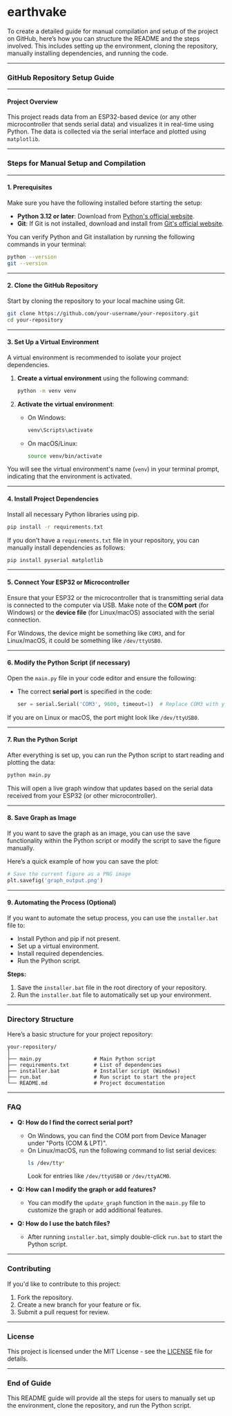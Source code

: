 # earthvake
To create a detailed guide for manual compilation and setup of the project on GitHub, here’s how you can structure the README and the steps involved. This includes setting up the environment, cloning the repository, manually installing dependencies, and running the code.

---

### **GitHub Repository Setup Guide**

---

#### **Project Overview**

This project reads data from an ESP32-based device (or any other microcontroller that sends serial data) and visualizes it in real-time using Python. The data is collected via the serial interface and plotted using `matplotlib`.

---

### **Steps for Manual Setup and Compilation**

---

#### **1. Prerequisites**

Make sure you have the following installed before starting the setup:

- **Python 3.12 or later**: Download from [Python's official website](https://www.python.org/downloads/).
- **Git**: If Git is not installed, download and install from [Git's official website](https://git-scm.com/downloads).

You can verify Python and Git installation by running the following commands in your terminal:
```bash
python --version
git --version
```

---

#### **2. Clone the GitHub Repository**

Start by cloning the repository to your local machine using Git.

```bash
git clone https://github.com/your-username/your-repository.git
cd your-repository
```

---

#### **3. Set Up a Virtual Environment**

A virtual environment is recommended to isolate your project dependencies. 

1. **Create a virtual environment** using the following command:
   
   ```bash
   python -m venv venv
   ```

2. **Activate the virtual environment**:
   - On Windows:
     ```bash
     venv\Scripts\activate
     ```
   - On macOS/Linux:
     ```bash
     source venv/bin/activate
     ```

You will see the virtual environment's name (`venv`) in your terminal prompt, indicating that the environment is activated.

---

#### **4. Install Project Dependencies**

Install all necessary Python libraries using pip.

```bash
pip install -r requirements.txt
```

If you don't have a `requirements.txt` file in your repository, you can manually install dependencies as follows:

```bash
pip install pyserial matplotlib
```

---

#### **5. Connect Your ESP32 or Microcontroller**

Ensure that your ESP32 or the microcontroller that is transmitting serial data is connected to the computer via USB. Make note of the **COM port** (for Windows) or the **device file** (for Linux/macOS) associated with the serial connection.

For Windows, the device might be something like `COM3`, and for Linux/macOS, it could be something like `/dev/ttyUSB0`.

---

#### **6. Modify the Python Script (if necessary)**

Open the `main.py` file in your code editor and ensure the following:
- The correct **serial port** is specified in the code:
  ```python
  ser = serial.Serial('COM3', 9600, timeout=1)  # Replace COM3 with your actual port
  ```

If you are on Linux or macOS, the port might look like `/dev/ttyUSB0`.

---

#### **7. Run the Python Script**

After everything is set up, you can run the Python script to start reading and plotting the data:

```bash
python main.py
```

This will open a live graph window that updates based on the serial data received from your ESP32 (or other microcontroller).

---

#### **8. Save Graph as Image**

If you want to save the graph as an image, you can use the save functionality within the Python script or modify the script to save the figure manually.

Here’s a quick example of how you can save the plot:

```python
# Save the current figure as a PNG image
plt.savefig('graph_output.png')
```

---

#### **9. Automating the Process (Optional)**

If you want to automate the setup process, you can use the `installer.bat` file to:
- Install Python and pip if not present.
- Set up a virtual environment.
- Install required dependencies.
- Run the Python script.

**Steps:**
1. Save the `installer.bat` file in the root directory of your repository.
2. Run the `installer.bat` file to automatically set up your environment.

---

### **Directory Structure**

Here’s a basic structure for your project repository:

```
your-repository/
│
├── main.py                 # Main Python script
├── requirements.txt        # List of dependencies
├── installer.bat           # Installer script (Windows)
├── run.bat                 # Run script to start the project
└── README.md               # Project documentation
```

---

### **FAQ**

- **Q: How do I find the correct serial port?**
  - On Windows, you can find the COM port from Device Manager under "Ports (COM & LPT)".
  - On Linux/macOS, run the following command to list serial devices:
    ```bash
    ls /dev/tty*
    ```
    Look for entries like `/dev/ttyUSB0` or `/dev/ttyACM0`.

- **Q: How can I modify the graph or add features?**
  - You can modify the `update_graph` function in the `main.py` file to customize the graph or add additional features.

- **Q: How do I use the batch files?**
  - After running `installer.bat`, simply double-click `run.bat` to start the Python script.

---

### **Contributing**

If you'd like to contribute to this project:
1. Fork the repository.
2. Create a new branch for your feature or fix.
3. Submit a pull request for review.

---

### **License**

This project is licensed under the MIT License - see the [LICENSE](LICENSE) file for details.

---

### **End of Guide**

This README guide will provide all the steps for users to manually set up the environment, clone the repository, and run the Python script.
